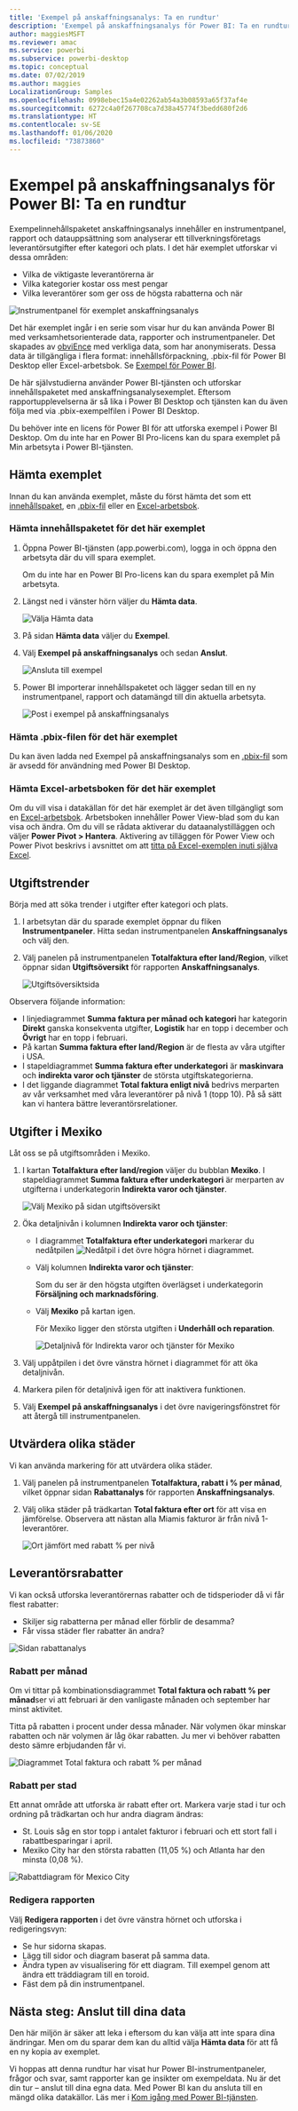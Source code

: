 ```yaml
---
title: 'Exempel på anskaffningsanalys: Ta en rundtur'
description: 'Exempel på anskaffningsanalys för Power BI: Ta en rundtur'
author: maggiesMSFT
ms.reviewer: amac
ms.service: powerbi
ms.subservice: powerbi-desktop
ms.topic: conceptual
ms.date: 07/02/2019
ms.author: maggies
LocalizationGroup: Samples
ms.openlocfilehash: 0998ebec15a4e02262ab54a3b08593a65f37af4e
ms.sourcegitcommit: 6272c4a0f267708ca7d38a45774f3bedd680f2d6
ms.translationtype: HT
ms.contentlocale: sv-SE
ms.lasthandoff: 01/06/2020
ms.locfileid: "73873860"
---
```

# <a name="procurement-analysis-sample-for-power-bi-take-a-tour"></a>Exempel på anskaffningsanalys för Power BI: Ta en rundtur

Exempelinnehållspaketet anskaffningsanalys innehåller en instrumentpanel, rapport och datauppsättning som analyserar ett tillverkningsföretags leverantörsutgifter efter kategori och plats. I det här exemplet utforskar vi dessa områden:

* Vilka de viktigaste leverantörerna är
* Vilka kategorier kostar oss mest pengar
* Vilka leverantörer som ger oss de högsta rabatterna och när

![Instrumentpanel för exemplet anskaffningsanalys](media/sample-procurement/procurement1.png)

Det här exemplet ingår i en serie som visar hur du kan använda Power BI med verksamhetsorienterade data, rapporter och instrumentpaneler. Det skapades av [obviEnce](http://www.obvience.com/) med verkliga data, som har anonymiserats. Dessa data är tillgängliga i flera format: innehållsförpackning, .pbix-fil för Power BI Desktop eller Excel-arbetsbok. Se [Exempel för Power BI](sample-datasets.md). 

De här självstudierna använder Power BI-tjänsten och utforskar innehållspaketet med anskaffningsanalysexemplet. Eftersom rapportupplevelserna är så lika i Power BI Desktop och tjänsten kan du även följa med via .pbix-exempelfilen i Power BI Desktop. 

Du behöver inte en licens för Power BI för att utforska exempel i Power BI Desktop. Om du inte har en Power BI Pro-licens kan du spara exemplet på Min arbetsyta i Power BI-tjänsten. 

## <a name="get-the-sample"></a>Hämta exemplet

Innan du kan använda exemplet, måste du först hämta det som ett [innehållspaket](#get-the-content-pack-for-this-sample), en [.pbix-fil](#get-the-pbix-file-for-this-sample) eller en [Excel-arbetsbok](#get-the-excel-workbook-for-this-sample).

### <a name="get-the-content-pack-for-this-sample"></a>Hämta innehållspaketet för det här exemplet

1. Öppna Power BI-tjänsten (app.powerbi.com), logga in och öppna den arbetsyta där du vill spara exemplet. 

    Om du inte har en Power BI Pro-licens kan du spara exemplet på Min arbetsyta.

2. Längst ned i vänster hörn väljer du **Hämta data**.

    ![Välja Hämta data](media/sample-datasets/power-bi-get-data.png)
3. På sidan **Hämta data** väljer du **Exempel**.

4. Välj **Exempel på anskaffningsanalys** och sedan **Anslut**.  
  
   ![Ansluta till exempel](media/sample-procurement/procurement1a.png)
   
5. Power BI importerar innehållspaketet och lägger sedan till en ny instrumentpanel, rapport och datamängd till din aktuella arbetsyta.
   
   ![Post i exempel på anskaffningsanalys](media/sample-procurement/procurement-entry.png)
  
### <a name="get-the-pbix-file-for-this-sample"></a>Hämta .pbix-filen för det här exemplet

Du kan även ladda ned Exempel på anskaffningsanalys som en [.pbix-fil](https://download.microsoft.com/download/D/5/3/D5390069-F723-413B-8D27-5888500516EB/Procurement%20Analysis%20Sample%20PBIX.pbix) som är avsedd för användning med Power BI Desktop. 

### <a name="get-the-excel-workbook-for-this-sample"></a>Hämta Excel-arbetsboken för det här exemplet

Om du vill visa i datakällan för det här exemplet är det även tillgängligt som en [Excel-arbetsbok](https://go.microsoft.com/fwlink/?LinkId=529784). Arbetsboken innehåller Power View-blad som du kan visa och ändra. Om du vill se rådata aktiverar du dataanalystilläggen och väljer **Power Pivot > Hantera**. Aktivering av tilläggen för Power View och Power Pivot beskrivs i avsnittet om att [titta på Excel-exemplen inuti själva Excel](sample-datasets.md#optional-take-a-look-at-the-excel-samples-from-inside-excel-itself).


## <a name="spending-trends"></a>Utgiftstrender
Börja med att söka trender i utgifter efter kategori och plats.  

1. I arbetsytan där du sparade exemplet öppnar du fliken **Instrumentpaneler**. Hitta sedan instrumentpanelen **Anskaffningsanalys** och välj den. 
2. Välj panelen på instrumentpanelen **Totalfaktura efter land/Region**, vilket öppnar sidan **Utgiftsöversikt** för rapporten **Anskaffningsanalys**.

    ![Utgiftsöversiktsida](media/sample-procurement/procurement2.png)

Observera följande information:

* I linjediagrammet **Summa faktura per månad och kategori** har kategorin **Direkt** ganska konsekventa utgifter, **Logistik** har en topp i december och  **Övrigt** har en topp i februari.
* På kartan **Summa faktura efter land/Region** är de flesta av våra utgifter i USA.
* I stapeldiagrammet **Summa faktura efter underkategori** är **maskinvara** och **indirekta varor och tjänster** de största utgiftskategorierna.
* I det liggande diagrammet **Total faktura enligt nivå** bedrivs merparten av vår verksamhet med våra leverantörer på nivå 1 (topp 10). På så sätt kan vi hantera bättre leverantörsrelationer.

## <a name="spending-in-mexico"></a>Utgifter i Mexiko
Låt oss se på utgiftsområden i Mexiko.

1. I kartan **Totalfaktura efter land/region** väljer du bubblan **Mexiko**. I stapeldiagrammet **Summa faktura efter underkategori** är merparten av utgifterna i underkategorin **Indirekta varor och tjänster**.

   ![Välj Mexiko på sidan utgiftsöversikt](media/sample-procurement/pbi_procsample_spendmexico.png)
2. Öka detaljnivån i kolumnen **Indirekta varor och tjänster**:

   * I diagrammet **Totalfaktura efter underkategori** markerar du nedåtpilen ![Nedåtpil](media/sample-procurement/pbi_drilldown_icon.png) i det övre högra hörnet i diagrammet.
   * Välj kolumnen **Indirekta varor och tjänster**:

      Som du ser är den högsta utgiften överlägset i underkategorin **Försäljning och marknadsföring**.
   * Välj **Mexiko** på kartan igen.

      För Mexiko ligger den största utgiften i **Underhåll och reparation**.

      ![Detaljnivå för Indirekta varor och tjänster för Mexiko](media/sample-procurement/pbi_procsample_drill_mexico.png)
3. Välj uppåtpilen i det övre vänstra hörnet i diagrammet för att öka detaljnivån.
4. Markera pilen för detaljnivå igen för att inaktivera funktionen.  
5. Välj **Exempel på anskaffningsanalys** i det övre navigeringsfönstret för att återgå till instrumentpanelen.

## <a name="evaluate-different-cities"></a>Utvärdera olika städer
Vi kan använda markering för att utvärdera olika städer.

1. Välj panelen på instrumentpanelen **Totalfaktura, rabatt i % per månad**, vilket öppnar sidan **Rabattanalys** för rapporten **Anskaffningsanalys**.
2. Välj olika städer på trädkartan **Total faktura efter ort** för att visa en jämförelse. Observera att nästan alla Miamis fakturor är från nivå 1-leverantörer.

   ![Ort jämfört med rabatt % per nivå](media/sample-procurement/pbi_procsample_miamitreemap2.png)

## <a name="vendor-discounts"></a>Leverantörsrabatter
Vi kan också utforska leverantörernas rabatter och de tidsperioder då vi får flest rabatter:
* Skiljer sig rabatterna per månad eller förblir de desamma?
* Får vissa städer fler rabatter än andra?

![Sidan rabattanalys](media/sample-procurement/procurement4.png)

### <a name="discount-by-month"></a>Rabatt per månad
Om vi tittar på kombinationsdiagrammet **Total faktura och rabatt % per månad**ser vi att februari är den vanligaste månaden och september har minst aktivitet. 

Titta på rabatten i procent under dessa månader. När volymen ökar minskar rabatten och när volymen är låg ökar rabatten. Ju mer vi behöver rabatten desto sämre erbjudanden får vi.

![Diagrammet Total faktura och rabatt % per månad](media/sample-procurement/procurement5.png)

### <a name="discount-by-city"></a>Rabatt per stad
Ett annat område att utforska är rabatt efter ort. Markera varje stad i tur och ordning på trädkartan och hur andra diagram ändras:

* St. Louis såg en stor topp i antalet fakturor i februari och ett stort fall i rabattbesparingar i april.
* Mexiko City har den största rabatten (11,05 %) och Atlanta har den minsta (0,08 %).

![Rabattdiagram för Mexico City](media/sample-procurement/procurement6.png)

### <a name="edit-the-report"></a>Redigera rapporten
Välj **Redigera rapporten** i det övre vänstra hörnet och utforska i redigeringsvyn:

* Se hur sidorna skapas.
* Lägg till sidor och diagram baserat på samma data.
* Ändra typen av visualisering för ett diagram. Till exempel genom att ändra ett träddiagram till en toroid.
* Fäst dem på din instrumentpanel.

## <a name="next-steps-connect-to-your-data"></a>Nästa steg: Anslut till dina data
Den här miljön är säker att leka i eftersom du kan välja att inte spara dina ändringar. Men om du sparar dem kan du alltid välja **Hämta data** för att få en ny kopia av exemplet.

Vi hoppas att denna rundtur har visat hur Power BI-instrumentpaneler, frågor och svar, samt rapporter kan ge insikter om exempeldata. Nu är det din tur – anslut till dina egna data. Med Power BI kan du ansluta till en mängd olika datakällor. Läs mer i [Kom igång med Power BI-tjänsten](service-get-started.md).

